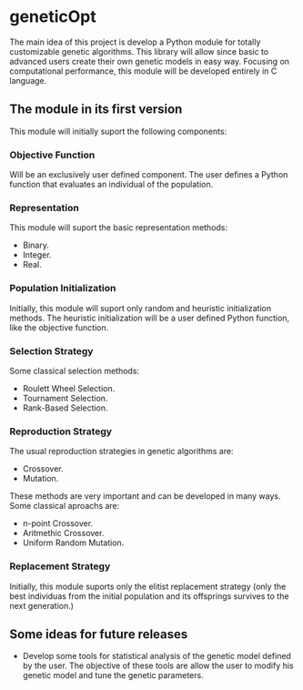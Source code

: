 # geneticOpt
The main idea of this project is develop a Python module for totally customizable genetic algorithms. This library will allow since basic to advanced users create their own genetic models in easy way. Focusing on computational performance, this module will be developed entirely in C language.

## The module in its first version
This module will initially suport the following components:

### Objective Function
Will be an exclusively user defined component. The user defines a Python function that evaluates an individual of the population.

### Representation
This module will suport the basic representation methods:
- Binary.
- Integer.
- Real.

### Population Initialization
Initially, this module will suport only random and heuristic initialization methods. The heuristic initialization will be a user defined Python function, like the objective function.

### Selection Strategy
Some classical selection methods:
- Roulett Wheel Selection.
- Tournament Selection.
- Rank-Based Selection.

### Reproduction Strategy
The usual reproduction strategies in genetic algorithms are:
- Crossover.
- Mutation.

These methods are very important and can be developed in many ways. Some classical aproachs are:
- n-point Crossover.
- Aritmethic Crossover.
- Uniform Random Mutation.

### Replacement Strategy
Initially, this module suports only the elitist replacement strategy (only the best individuas from the initial population and its offsprings survives to the next generation.)

## Some ideas for future releases
- Develop some tools for statistical analysis of the genetic model defined by the user. The objective of these tools are allow the user to modify his genetic model and tune the genetic parameters.
 